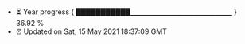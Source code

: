 - ⏳ Year progress { ███████████▁▁▁▁▁▁▁▁▁▁▁▁▁▁▁▁▁▁▁ } 36.92 %
- ⏰ Updated on Sat, 15 May 2021 18:37:09 GMT


